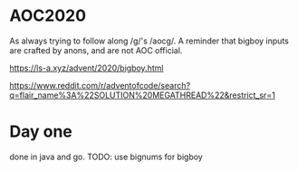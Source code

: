 # AOC2020

As always trying to follow along /g/'s /aocg/.
A reminder that bigboy inputs are crafted by anons, and are not AOC official.

https://ls-a.xyz/advent/2020/bigboy.html

https://www.reddit.com/r/adventofcode/search?q=flair_name%3A%22SOLUTION%20MEGATHREAD%22&restrict_sr=1

# Day one
done in java and go. TODO: use bignums for bigboy
